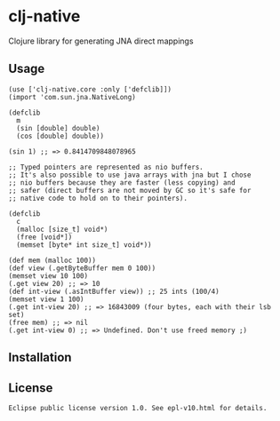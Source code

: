 # clj-native

Clojure library for generating JNA direct mappings

## Usage

    (use ['clj-native.core :only ['defclib]])
    (import 'com.sun.jna.NativeLong)

    (defclib
      m
      (sin [double] double)
      (cos [double] double))

    (sin 1) ;; => 0.8414709848078965

    ;; Typed pointers are represented as nio buffers.
    ;; It's also possible to use java arrays with jna but I chose
    ;; nio buffers because they are faster (less copying) and
    ;; safer (direct buffers are not moved by GC so it's safe for
    ;; native code to hold on to their pointers).

    (defclib
      c
      (malloc [size_t] void*)
      (free [void*])
      (memset [byte* int size_t] void*))

    (def mem (malloc 100))
    (def view (.getByteBuffer mem 0 100))
    (memset view 10 100)
    (.get view 20) ;; => 10
    (def int-view (.asIntBuffer view)) ;; 25 ints (100/4)
    (memset view 1 100)
    (.get int-view 20) ;; => 16843009 (four bytes, each with their lsb set)
    (free mem) ;; => nil
    (.get int-view 0) ;; => Undefined. Don't use freed memory ;)

## Installation



## License

    Eclipse public license version 1.0. See epl-v10.html for details.
